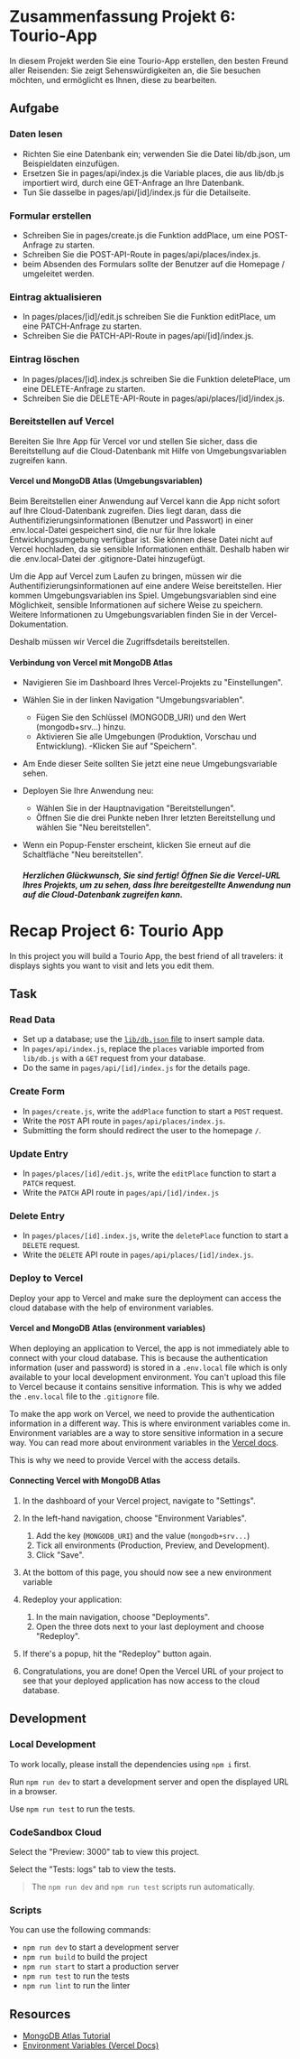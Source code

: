 # Zusammenfassung Projekt 6: Tourio-App

In diesem Projekt werden Sie eine Tourio-App erstellen, den besten Freund aller Reisenden: Sie zeigt Sehenswürdigkeiten an, die Sie besuchen möchten, und ermöglicht es Ihnen, diese zu bearbeiten.

## Aufgabe

### Daten lesen

- Richten Sie eine Datenbank ein; verwenden Sie die Datei lib/db.json, um Beispieldaten einzufügen.
- Ersetzen Sie in pages/api/index.js die Variable places, die aus lib/db.js importiert wird, durch eine GET-Anfrage an Ihre Datenbank.
- Tun Sie dasselbe in pages/api/[id]/index.js für die Detailseite.

### Formular erstellen

- Schreiben Sie in pages/create.js die Funktion addPlace, um eine POST-Anfrage zu starten.
- Schreiben Sie die POST-API-Route in pages/api/places/index.js.
- beim Absenden des Formulars sollte der Benutzer auf die Homepage / umgeleitet werden.

### Eintrag aktualisieren

- In pages/places/[id]/edit.js schreiben Sie die Funktion editPlace, um eine PATCH-Anfrage zu starten.
- Schreiben Sie die PATCH-API-Route in pages/api/[id]/index.js.

### Eintrag löschen

- In pages/places/[id].index.js schreiben Sie die Funktion deletePlace, um eine DELETE-Anfrage zu starten.
- Schreiben Sie die DELETE-API-Route in pages/api/places/[id]/index.js.

### Bereitstellen auf Vercel

Bereiten Sie Ihre App für Vercel vor und stellen Sie sicher, dass die Bereitstellung auf die Cloud-Datenbank mit Hilfe von Umgebungsvariablen zugreifen kann.

#### Vercel und MongoDB Atlas (Umgebungsvariablen)

Beim Bereitstellen einer Anwendung auf Vercel kann die App nicht sofort auf Ihre Cloud-Datenbank zugreifen. Dies liegt daran, dass die Authentifizierungsinformationen (Benutzer und Passwort) in einer .env.local-Datei gespeichert sind, die nur für Ihre lokale Entwicklungsumgebung verfügbar ist. Sie können diese Datei nicht auf Vercel hochladen, da sie sensible Informationen enthält. Deshalb haben wir die .env.local-Datei der .gitignore-Datei hinzugefügt.

Um die App auf Vercel zum Laufen zu bringen, müssen wir die Authentifizierungsinformationen auf eine andere Weise bereitstellen. Hier kommen Umgebungsvariablen ins Spiel. Umgebungsvariablen sind eine Möglichkeit, sensible Informationen auf sichere Weise zu speichern. Weitere Informationen zu Umgebungsvariablen finden Sie in der Vercel-Dokumentation.

Deshalb müssen wir Vercel die Zugriffsdetails bereitstellen.

#### Verbindung von Vercel mit MongoDB Atlas

- Navigieren Sie im Dashboard Ihres Vercel-Projekts zu "Einstellungen".

- Wählen Sie in der linken Navigation "Umgebungsvariablen".

  - Fügen Sie den Schlüssel (MONGODB_URI) und den Wert (mongodb+srv...) hinzu.
  - Aktivieren Sie alle Umgebungen (Produktion, Vorschau und Entwicklung).
    -Klicken Sie auf "Speichern".

- Am Ende dieser Seite sollten Sie jetzt eine neue Umgebungsvariable sehen.

- Deployen Sie Ihre Anwendung neu:

  - Wählen Sie in der Hauptnavigation "Bereitstellungen".
  - Öffnen Sie die drei Punkte neben Ihrer letzten Bereitstellung und wählen Sie "Neu bereitstellen".

- Wenn ein Popup-Fenster erscheint, klicken Sie erneut auf die Schaltfläche "Neu bereitstellen".


    ##### Herzlichen Glückwunsch, Sie sind fertig! Öffnen Sie die Vercel-URL Ihres Projekts, um zu sehen, dass Ihre bereitgestellte Anwendung nun auf die Cloud-Datenbank zugreifen kann.

# Recap Project 6: Tourio App

In this project you will build a Tourio App, the best friend of all travelers: it displays sights you want to visit and lets you edit them.

## Task

### Read Data

- Set up a database; use the [`lib/db.json` file](lib/db.json) to insert sample data.
- In `pages/api/index.js`, replace the `places` variable imported from `lib/db.js` with a `GET` request from your database.
- Do the same in `pages/api/[id]/index.js` for the details page.

### Create Form

- In `pages/create.js`, write the `addPlace` function to start a `POST` request.
- Write the `POST` API route in `pages/api/places/index.js`.
- Submitting the form should redirect the user to the homepage `/`.

### Update Entry

- In `pages/places/[id]/edit.js`, write the `editPlace` function to start a `PATCH` request.
- Write the `PATCH` API route in `pages/api/[id]/index.js`

### Delete Entry

- In `pages/places/[id].index.js`, write the `deletePlace` function to start a `DELETE` request.
- Write the `DELETE` API route in `pages/api/places/[id]/index.js`.

### Deploy to Vercel

Deploy your app to Vercel and make sure the deployment can access the cloud database with the help of environment variables.

#### Vercel and MongoDB Atlas (environment variables)

When deploying an application to Vercel, the app is not immediately able to connect with your cloud database. This is because the authentication information (user and password) is stored in a `.env.local` file which is only available to your local development environment. You can't upload this file to Vercel because it contains sensitive information. This is why we added the `.env.local` file to the `.gitignore` file.

To make the app work on Vercel, we need to provide the authentication information in a different way. This is where environment variables come in. Environment variables are a way to store sensitive information in a secure way. You can read more about environment variables in the [Vercel docs](https://vercel.com/docs/projects/environment-variables).

This is why we need to provide Vercel with the access details.

#### Connecting Vercel with MongoDB Atlas

1. In the dashboard of your Vercel project, navigate to "Settings".

2. In the left-hand navigation, choose "Environment Variables".

   1. Add the key (`MONGODB_URI`) and the value (`mongodb+srv...`)
   2. Tick all environments (Production, Preview, and Development).
   3. Click "Save".

3. At the bottom of this page, you should now see a new environment variable

4. Redeploy your application:

   1. In the main navigation, choose "Deployments".
   2. Open the three dots next to your last deployment and choose "Redeploy".

5. If there's a popup, hit the "Redeploy" button again.

6. Congratulations, you are done! Open the Vercel URL of your project to see that your deployed application has now access to the cloud database.

## Development

### Local Development

To work locally, please install the dependencies using `npm i` first.

Run `npm run dev` to start a development server and open the displayed URL in a browser.

Use `npm run test` to run the tests.

### CodeSandbox Cloud

Select the "Preview: 3000" tab to view this project.

Select the "Tests: logs" tab to view the tests.

> The `npm run dev` and `npm run test` scripts run automatically.

### Scripts

You can use the following commands:

- `npm run dev` to start a development server
- `npm run build` to build the project
- `npm run start` to start a production server
- `npm run test` to run the tests
- `npm run lint` to run the linter

## Resources

- [MongoDB Atlas Tutorial](https://www.mongodb.com/basics/mongodb-atlas-tutorial)
- [Environment Variables (Vercel Docs)](https://vercel.com/docs/projects/environment-variables)
